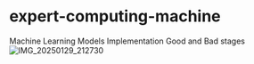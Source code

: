 # expert-computing-machine
Machine Learning Models Implementation Good and Bad stages
![IMG_20250129_212730](https://github.com/user-attachments/assets/ffb01a4f-2e71-4654-b754-4a5444f2c5e8)
